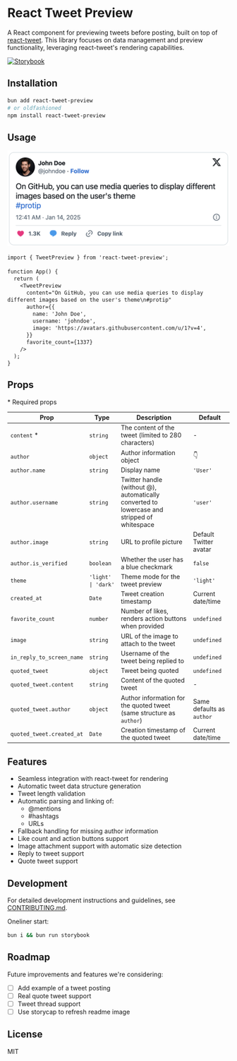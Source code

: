 # React Tweet Preview

A React component for previewing tweets before posting, built on top of [react-tweet](https://github.com/vercel/react-tweet). This library focuses on data management and preview functionality, leveraging react-tweet's rendering capabilities.

[![Storybook](https://img.shields.io/badge/Storybook-View_Demo-1f618d?style=for-the-badge&labelColor=FF4785&logo=storybook&logoColor=white)](https://paul-pro.github.io/react-tweet-preview)

## Installation

```bash
bun add react-tweet-preview
# or oldfashioned
npm install react-tweet-preview
```

## Usage

<p align="center">
  <picture>
    <source media="(prefers-color-scheme: dark)" srcset="assets/tweet-dark.png" width="550px">
    <source media="(prefers-color-scheme: light)" srcset="assets/tweet-light.png" width="550px">
    <img alt="Tweet Preview Example" src="assets/tweet-light.png" width="550px">
  </picture>
</p>

```tsx
import { TweetPreview } from 'react-tweet-preview';

function App() {
  return (
    <TweetPreview
      content="On GitHub, you can use media queries to display different images based on the user's theme\n#protip"
      author={{
        name: 'John Doe',
        username: 'johndoe',
        image: 'https://avatars.githubusercontent.com/u/1?v=4',
      }}
      favorite_count={1337}
    />
  );
}
```

## Props

\* Required props

| Prop | Type | Description | Default |
|------|------|-------------|---------|
| `content` * | `string` | The content of the tweet (limited to 280 characters) | - |
| `author` | `object` | Author information object | 👇 |
| `author.name` | `string` | Display name | `'User'` |
| `author.username` | `string` | Twitter handle (without @), automatically converted to lowercase and stripped of whitespace | `'user'` |
| `author.image` | `string` | URL to profile picture | Default Twitter avatar |
| `author.is_verified` | `boolean` | Whether the user has a blue checkmark | `false` |
| `theme` | `'light' \| 'dark'` | Theme mode for the tweet preview | `'light'` |
| `created_at` | `Date` | Tweet creation timestamp | Current date/time |
| `favorite_count` | `number` | Number of likes, renders action buttons when provided | `undefined` |
| `image` | `string` | URL of the image to attach to the tweet | `undefined` |
| `in_reply_to_screen_name` | `string` | Username of the tweet being replied to | `undefined` |
| `quoted_tweet` | `object` | Tweet being quoted | `undefined` |
| `quoted_tweet.content` | `string` | Content of the quoted tweet | - |
| `quoted_tweet.author` | `object` | Author information for the quoted tweet (same structure as `author`) | Same defaults as `author` |
| `quoted_tweet.created_at` | `Date` | Creation timestamp of the quoted tweet | Current date/time |

## Features

- Seamless integration with react-tweet for rendering
- Automatic tweet data structure generation
- Tweet length validation
- Automatic parsing and linking of:
  - @mentions
  - #hashtags
  - URLs
- Fallback handling for missing author information
- Like count and action buttons support
- Image attachment support with automatic size detection
- Reply to tweet support
- Quote tweet support

## Development

For detailed development instructions and guidelines, see [CONTRIBUTING.md](CONTRIBUTING.md).

Oneliner start:
```bash
bun i && bun run storybook
```

## Roadmap

Future improvements and features we're considering:

- [ ] Add example of a tweet posting
- [ ] Real quote tweet support
- [ ] Tweet thread support
- [ ] Use storycap to refresh readme image

## License

MIT

